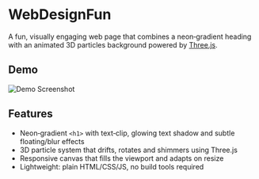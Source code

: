 # WebDesignFun

A fun, visually engaging web page that combines a neon‑gradient heading with an animated 3D particles background powered by [Three.js](https://threejs.org/).

## Demo

![Demo Screenshot](https://github.com/user-attachments/assets/2c5f9f46-eb02-4d20-880d-9e825e3a1d6f)  

## Features

- Neon‑gradient `<h1>` with text‑clip, glowing text shadow and subtle floating/blur effects  
- 3D particle system that drifts, rotates and shimmers using Three.js  
- Responsive canvas that fills the viewport and adapts on resize  
- Lightweight: plain HTML/CSS/JS, no build tools required

